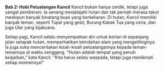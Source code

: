 
**Bab 2: Hobi Petualangan Kancil**
Kancil bukan hanya cerdik, tetapi juga sangat pemberani. Ia senang menjelajahi hutan dan tak pernah merasa takut meskipun banyak binatang buas yang berkeliaran. Di hutan, Kancil memiliki banyak teman, seperti Tupai yang gesit, Burung Kakak Tua yang ceria, dan juga Ular yang bijaksana.

Setiap pagi, Kancil selalu menyempatkan diri untuk berlari di sepanjang jalan setapak hutan, memperhatikan keindahan alam yang mengelilinginya. Ia juga suka menceritakan kisah-kisah petualangannya kepada teman-temannya di waktu senggang. "Hutan adalah tempat yang penuh keajaiban," kata Kancil. "Kita harus selalu waspada, tetapi juga menikmati setiap momennya!"
